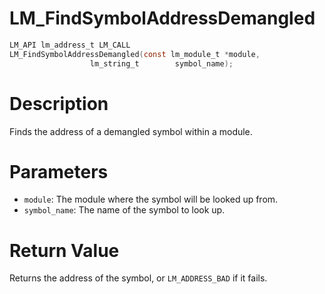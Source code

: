 # LM_FindSymbolAddressDemangled

```c
LM_API lm_address_t LM_CALL
LM_FindSymbolAddressDemangled(const lm_module_t *module,
			      lm_string_t        symbol_name);
```

# Description
Finds the address of a demangled symbol within a module.

# Parameters
 - `module`: The module where the symbol will be looked up from.
 - `symbol_name`: The name of the symbol to look up.

# Return Value
Returns the address of the symbol, or `LM_ADDRESS_BAD` if it fails.
